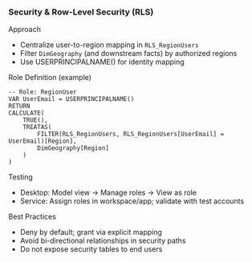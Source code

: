 ### Security & Row-Level Security (RLS)

Approach
- Centralize user-to-region mapping in `RLS_RegionUsers`
- Filter `DimGeography` (and downstream facts) by authorized regions
- Use USERPRINCIPALNAME() for identity mapping

Role Definition (example)
```
-- Role: RegionUser
VAR UserEmail = USERPRINCIPALNAME()
RETURN
CALCULATE(
    TRUE(),
    TREATAS(
        FILTER(RLS_RegionUsers, RLS_RegionUsers[UserEmail] = UserEmail)[Region],
        DimGeography[Region]
    )
)
```

Testing
- Desktop: Model view → Manage roles → View as role
- Service: Assign roles in workspace/app; validate with test accounts

Best Practices
- Deny by default; grant via explicit mapping
- Avoid bi-directional relationships in security paths
- Do not expose security tables to end users
